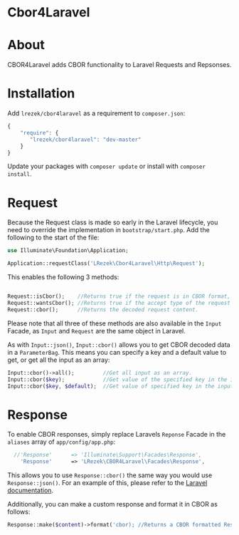 Cbor4Laravel
============

About
=====

CBOR4Laravel adds CBOR functionality to Laravel Requests and Repsonses.

Installation
=============

Add `lrezek/cbor4laravel` as a requirement to `composer.json`:

```JavaScript
{
    "require": {
       "lrezek/cbor4laravel": "dev-master"
    }
}
```

Update your packages with `composer update` or install with `composer install`.

Request
=============
Because the Request class is made so early in the Laravel lifecycle, you need to override the implementation in `bootstrap/start.php`. Add the following to the start of the file:

```PHP
use Illuminate\Foundation\Application;

Application::requestClass('LRezek\Cbor4Laravel\Http\Request');
```

This enables the following 3 methods:

```PHP

Request::isCbor();    //Returns true if the request is in CBOR format, false otherwise.
Request::wantsCbor(); //Returns true if the accept type of the request is CBOR, false otherwise.
Request::cbor();      //Returns the decoded request content.

```

Please note that all three of these methods are also available in the `Input` Facade, as `Input` and `Request` are the same object in Laravel.

As with `Input::json()`, `Input::cbor()` allows you to get CBOR decoded data in a `ParameterBag`. This means you can specify a key and a default value to get, or get all the input as an array:

```PHP
Input::cbor()->all();         //Get all input as an array.
Input::cbor($key);            //Get value of the specified key in the input.
Input::cbor($key, $default);  //Get value of specified key in the input, or the specified $default if the key isn't found.
```

Response
=============
To enable CBOR responses, simply replace Laravels `Reponse` Facade in the `aliases` array of `app/config/app.php`:

```PHP
  //'Response'      => 'Illuminate\Support\Facades\Response',
    'Response'      => 'LRezek\CBOR4Laravel\Facades\Response',
```

This allows you to use `Response::cbor()` the same way you would use `Response::json()`. For an example of this, please refer to the [Laravel documentation](http://laravel.com/docs/4.2/responses#special-responses).

Additionally, you can make a custom response and format it in CBOR as follows:

```PHP
Response::make($content)->format('cbor); //Returns a CBOR formatted Response.
```
